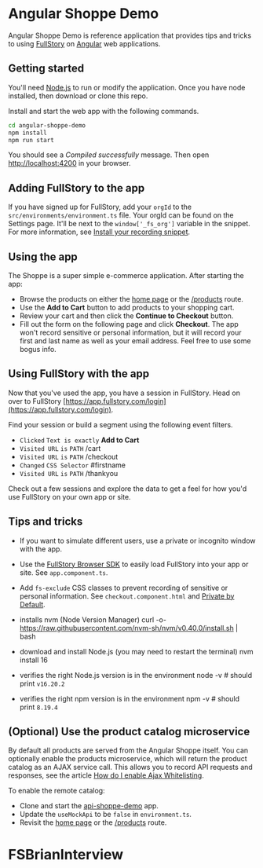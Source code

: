 # Angular Shoppe Demo

Angular Shoppe Demo is reference application that provides tips and tricks to using [FullStory](https://www.fullstory.com/) on [Angular](https://angular.io/) web applications.

## Getting started

You'll need [Node.js](nodejs.org) to run or modify the application.  Once you have node installed, then download or clone this repo.

Install and start the web app with the following commands.

```bash
cd angular-shoppe-demo
npm install
npm run start
```

You should see a *Compiled successfully* message.  Then open [http://localhost:4200](http://localhost:4200) in your browser.

## Adding FullStory to the app

If you have signed up for FullStory, add your `orgId` to the `src/environments/environment.ts` file. Your orgId can be found on the Settings page.  It'll be next to the `window['_fs_org']` variable in the snippet.  For more information, see [Install your recording snippet](https://help.fullstory.com/hc/en-us/articles/360020828233#Install).

## Using the app

The Shoppe is a super simple e-commerce application.  After starting the app:

- Browse the products on either the [home page](http://localhost:4200) or the [/products](http://localhost:4200/products) route.
- Use the **Add to Cart** button to add products to your shopping cart.
- Review your cart and then click the **Continue to Checkout** button.
- Fill out the form on the following page and click **Checkout**. The app won't record sensitive or personal information, but it will record your first and last name as well as your email address. Feel free to use some bogus info.

## Using FullStory with the app

Now that you've used the app, you have a session in FullStory. Head on over to FullStory [https://app.fullstory.com/login](https://app.fullstory.com/login).

Find your session or build a segment using the following event filters.

- `Clicked` `Text is exactly` **Add to Cart**
- `Visited URL` `is` `PATH` /cart
- `Visited URL` `is` `PATH` /checkout
- `Changed` `CSS Selector` #firstname
- `Visited URL` `is` `PATH` /thankyou

Check out a few sessions and explore the data to get a feel for how you'd use FullStory on your own app or site.

## Tips and tricks

- If you want to simulate different users, use a private or incognito window with the app.
- Use the [FullStory Browser SDK](https://github.com/fullstorydev/fullstory-browser-sdk) to easily load FullStory into your app or site. See `app.component.ts`.
- Add `fs-exclude` CSS classes to prevent recording of sensitive or personal information. See `checkout.component.html` and [Private by Default](https://help.fullstory.com/hc/en-us/articles/360044349073-FullStory-Private-by-Default).

- installs nvm (Node Version Manager)
curl -o- https://raw.githubusercontent.com/nvm-sh/nvm/v0.40.0/install.sh | bash
- download and install Node.js (you may need to restart the terminal)
nvm install 16
- verifies the right Node.js version is in the environment
node -v # should print `v16.20.2`
- verifies the right npm version is in the environment
npm -v # should print `8.19.4`

## (Optional) Use the product catalog microservice

By default all products are served from the Angular Shoppe itself.  You can optionally enable the products microservice, which will return the product catalog as an AJAX service call.  This allows you to record API requests and responses, see the article [How do I enable Ajax Whitelisting](https://help.fullstory.com/hc/en-us/articles/360020828393-How-do-I-enable-Ajax-Whitelisting-).

To enable the remote catalog:

- Clone and start the [api-shoppe-demo](https://github.com/fullstorydev/api-shoppe-demo) app.
- Update the `useMockApi` to be `false` in `environment.ts`.
- Revisit the [home page](http://localhost:4200) or the [/products](http://localhost:4200/products) route.
# FSBrianInterview
